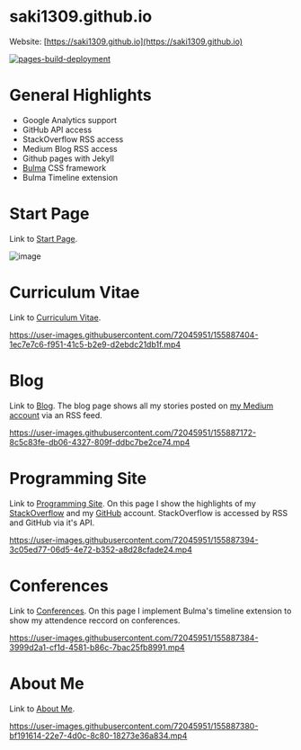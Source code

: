 # saki1309.github.io
Website: [https://saki1309.github.io](https://saki1309.github.io)

[![pages-build-deployment](https://github.com/SaKi1309/saki1309.github.io/actions/workflows/pages/pages-build-deployment/badge.svg)](https://github.com/SaKi1309/saki1309.github.io/actions/workflows/pages/pages-build-deployment)

# General Highlights
- Google Analytics support
- GitHub API access
- StackOverflow RSS access
- Medium Blog RSS access
- Github pages with Jekyll 
- [Bulma](https://bulma.io/) CSS framework
- Bulma Timeline extension

# Start Page
Link to [Start Page](https://saki1309.github.io/).

![image](https://user-images.githubusercontent.com/72045951/155887428-51ffc87d-83e7-45fb-9f56-8e33fe109872.png)

# Curriculum Vitae
Link to [Curriculum Vitae](https://saki1309.github.io/cv.html).

https://user-images.githubusercontent.com/72045951/155887404-1ec7e7c6-f951-41c5-b2e9-d2ebdc21db1f.mp4

# Blog
Link to [Blog](https://saki1309.github.io/blog.html).
The blog page shows all my stories posted on [my Medium account](https://medium.com/@SaschaKirch) via an RSS feed.

https://user-images.githubusercontent.com/72045951/155887172-8c5c83fe-db06-4327-809f-ddbc7be2ce74.mp4

# Programming Site
Link to [Programming Site](https://saki1309.github.io/programming_sites.html).
On this page I show the highlights of my [StackOverflow](https://stackoverflow.com/users/17905764/sascha-kirch) and my [GitHub](https://github.com/SaKi1309) account. StackOverflow is accessed by RSS and GitHub via it's API.

https://user-images.githubusercontent.com/72045951/155887394-3c05ed77-06d5-4e72-b352-a8d28cfade24.mp4

# Conferences
Link to [Conferences](https://saki1309.github.io/conferences.html).
On this page I implement Bulma's timeline extension to show my attendence reccord on conferences.

https://user-images.githubusercontent.com/72045951/155887384-3999d2a1-cf1d-4581-b86c-7bac25fb8991.mp4

# About Me
Link to [About Me](https://saki1309.github.io/about.html).

https://user-images.githubusercontent.com/72045951/155887380-bf191614-22e7-4d0c-8c80-18273e36a834.mp4

